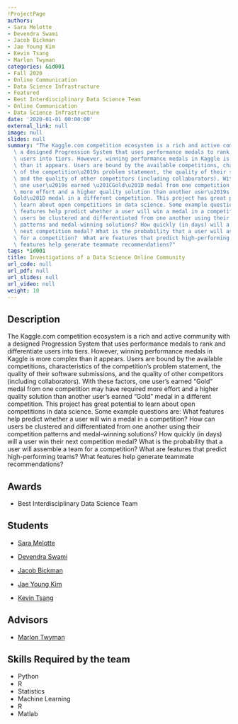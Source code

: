 ```yaml
---
!ProjectPage
authors:
- Sara Melotte
- Devendra Swami
- Jacob Bickman
- Jae Young Kim
- Kevin Tsang
- Marlon Twyman
categories: &id001
- Fall 2020
- Online Communication
- Data Science Infrastructure
- Featured
- Best Interdisciplinary Data Science Team
- Online Communication
- Data Science Infrastructure
date: '2020-01-01 00:00:00'
external_link: null
image: null
slides: null
summary: "The Kaggle.com competition ecosystem is a rich and active community with\
  \ a designed Progression System that uses performance medals to rank and differentiate\
  \ users into tiers. However, winning performance medals in Kaggle is more complex\
  \ than it appears. Users are bound by the available competitions, characteristics\
  \ of the competition\u2019s problem statement, the quality of their software submissions,\
  \ and the quality of other competitors (including collaborators). With these factors,\
  \ one user\u2019s earned \u201CGold\u201D medal from one competition may have required\
  \ more effort and a higher quality solution than another user\u2019s earned \u201C\
  Gold\u201D medal in a different competition. This project has great potential to\
  \ learn about open competitions in data science. Some example questions are: What\
  \ features help predict whether a user will win a medal in a competition? How can\
  \ users be clustered and differentiated from one another using their competition\
  \ patterns and medal-winning solutions? How quickly (in days) will a user win their\
  \ next competition medal? What is the probability that a user will assemble a team\
  \ for a competition?  What are features that predict high-performing teams? What\
  \ features help generate teammate recommendations?"
tags: *id001
title: Investigations of a Data Science Online Community
url_code: null
url_pdf: null
url_slides: null
url_video: null
weight: 10
---
```

## Description

The Kaggle.com competition ecosystem is a rich and active community with a designed Progression System that uses performance medals to rank and differentiate users into tiers. However, winning performance medals in Kaggle is more complex than it appears. Users are bound by the available competitions, characteristics of the competition’s problem statement, the quality of their software submissions, and the quality of other competitors (including collaborators). With these factors, one user’s earned “Gold” medal from one competition may have required more effort and a higher quality solution than another user’s earned “Gold” medal in a different competition. This project has great potential to learn about open competitions in data science. Some example questions are: What features help predict whether a user will win a medal in a competition? How can users be clustered and differentiated from one another using their competition patterns and medal-winning solutions? How quickly (in days) will a user win their next competition medal? What is the probability that a user will assemble a team for a competition?  What are features that predict high-performing teams? What features help generate teammate recommendations?



## Awards
* Best Interdisciplinary Data Science Team





## Students

* [Sara Melotte](../../../author/sara-melotte)

* [Devendra Swami](../../../author/devendra-swami)

* [Jacob Bickman](../../../author/jacob-bickman)

* [Jae Young Kim](../../../author/jae-young-kim)

* [Kevin Tsang](../../../author/kevin-tsang)

## Advisors

* [Marlon Twyman](../../../author/marlon-twyman)

## Skills Required by the team


* Python
* R
* Statistics
* Machine Learning
* R
* Matlab